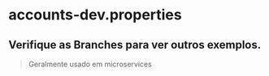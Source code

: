 # accounts-dev.properties
## Verifique as Branches para ver outros exemplos.
> Geralmente usado em microservices
